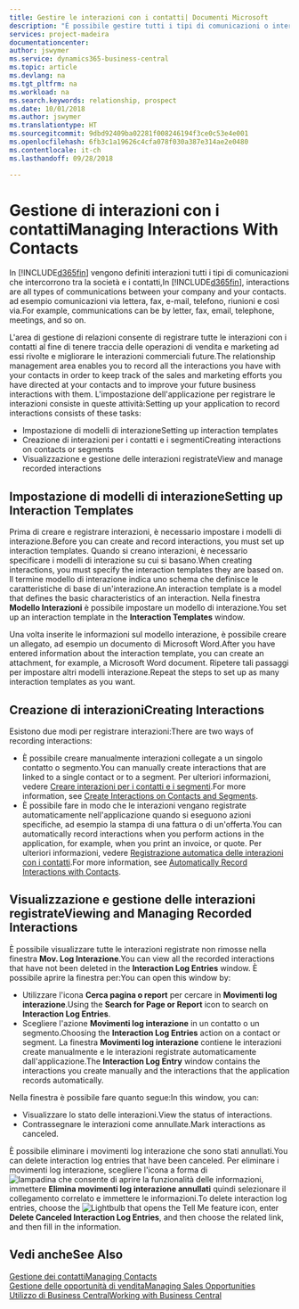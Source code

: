 ```yaml
---
title: Gestire le interazioni con i contatti| Documenti Microsoft
description: "È possibile gestire tutti i tipi di comunicazioni o interazioni che intercorrono tra la società e i contatti, ad esempio comunicazioni via lettera, fax, e-mail, telefono, riunioni e così via."
services: project-madeira
documentationcenter: 
author: jswymer
ms.service: dynamics365-business-central
ms.topic: article
ms.devlang: na
ms.tgt_pltfrm: na
ms.workload: na
ms.search.keywords: relationship, prospect
ms.date: 10/01/2018
ms.author: jswymer
ms.translationtype: HT
ms.sourcegitcommit: 9dbd92409ba02281f008246194f3ce0c53e4e001
ms.openlocfilehash: 6fb3c1a19626c4cfa078f030a387e314ae2e0480
ms.contentlocale: it-ch
ms.lasthandoff: 09/28/2018

---
```

# <a name="managing-interactions-with-contacts"></a><span data-ttu-id="32948-103">Gestione di interazioni con i contatti</span><span class="sxs-lookup"><span data-stu-id="32948-103">Managing Interactions With Contacts</span></span>
<span data-ttu-id="32948-104">In [!INCLUDE[d365fin](includes/d365fin_md.md)] vengono definiti interazioni tutti i tipi di comunicazioni che intercorrono tra la società e i contatti,</span><span class="sxs-lookup"><span data-stu-id="32948-104">In [!INCLUDE[d365fin](includes/d365fin_md.md)], interactions are all types of communications between your company and your contacts.</span></span> <span data-ttu-id="32948-105">ad esempio comunicazioni via lettera, fax, e-mail, telefono, riunioni e così via.</span><span class="sxs-lookup"><span data-stu-id="32948-105">For example, communications can be by letter, fax, email, telephone, meetings, and so on.</span></span>

<span data-ttu-id="32948-106">L'area di gestione di relazioni consente di registrare tutte le interazioni con i contatti al fine di tenere traccia delle operazioni di vendita e marketing ad essi rivolte e migliorare le interazioni commerciali future.</span><span class="sxs-lookup"><span data-stu-id="32948-106">The relationship management area enables you to record all the interactions you have with your contacts in order to keep track of the sales and marketing efforts you have directed at your contacts and to improve your future business interactions with them.</span></span> <span data-ttu-id="32948-107">L'impostazione dell'applicazione per registrare le interazioni consiste in queste attività:</span><span class="sxs-lookup"><span data-stu-id="32948-107">Setting up your application to record interactions consists of these tasks:</span></span>

* <span data-ttu-id="32948-108">Impostazione di modelli di interazione</span><span class="sxs-lookup"><span data-stu-id="32948-108">Setting up interaction templates</span></span>  
* <span data-ttu-id="32948-109">Creazione di interazioni per i contatti e i segmenti</span><span class="sxs-lookup"><span data-stu-id="32948-109">Creating interactions on contacts or segments</span></span>  
* <span data-ttu-id="32948-110">Visualizzazione e gestione delle interazioni registrate</span><span class="sxs-lookup"><span data-stu-id="32948-110">View and manage recorded interactions</span></span>  

##  <a name="setting-up-interaction-templates"></a><span data-ttu-id="32948-111">Impostazione di modelli di interazione</span><span class="sxs-lookup"><span data-stu-id="32948-111">Setting up Interaction Templates</span></span>
<span data-ttu-id="32948-112">Prima di creare e registrare interazioni, è necessario impostare i modelli di interazione.</span><span class="sxs-lookup"><span data-stu-id="32948-112">Before you can create and record interactions, you must set up interaction templates.</span></span> <span data-ttu-id="32948-113">Quando si creano interazioni, è necessario specificare i modelli di interazione su cui si basano.</span><span class="sxs-lookup"><span data-stu-id="32948-113">When creating interactions, you must specify the interaction templates they are based on.</span></span> <span data-ttu-id="32948-114">Il termine modello di interazione indica uno schema che definisce le caratteristiche di base di un'interazione.</span><span class="sxs-lookup"><span data-stu-id="32948-114">An interaction template is a model that defines the basic characteristics of an interaction.</span></span>
<span data-ttu-id="32948-115">Nella finestra **Modello Interazioni** è possibile impostare un modello di interazione.</span><span class="sxs-lookup"><span data-stu-id="32948-115">You set up an interaction template in the **Interaction Templates** window.</span></span>

<span data-ttu-id="32948-116">Una volta inserite le informazioni sul modello interazione, è possibile creare un allegato, ad esempio un documento di Microsoft Word.</span><span class="sxs-lookup"><span data-stu-id="32948-116">After you have entered information about the interaction template, you can create an attachment, for example, a Microsoft Word document.</span></span> <span data-ttu-id="32948-117">Ripetere tali passaggi per impostare altri modelli interazione.</span><span class="sxs-lookup"><span data-stu-id="32948-117">Repeat the steps to set up as many interaction templates as you want.</span></span>  

## <a name="creating-interactions"></a><span data-ttu-id="32948-118">Creazione di interazioni</span><span class="sxs-lookup"><span data-stu-id="32948-118">Creating Interactions</span></span>
<span data-ttu-id="32948-119">Esistono due modi per registrare interazioni:</span><span class="sxs-lookup"><span data-stu-id="32948-119">There are two ways of recording interactions:</span></span>

* <span data-ttu-id="32948-120">È possibile creare manualmente interazioni collegate a un singolo contatto o segmento.</span><span class="sxs-lookup"><span data-stu-id="32948-120">You can manually create interactions that are linked to a single contact or to a segment.</span></span> <span data-ttu-id="32948-121">Per ulteriori informazioni, vedere [Creare interazioni per i contatti e i segmenti](marketing-how-create-interactions.md).</span><span class="sxs-lookup"><span data-stu-id="32948-121">For more information, see [Create Interactions on Contacts and Segments](marketing-how-create-interactions.md).</span></span>  
* <span data-ttu-id="32948-122">È possibile fare in modo che le interazioni vengano registrate automaticamente nell'applicazione quando si eseguono azioni specifiche, ad esempio la stampa di una fattura o di un'offerta.</span><span class="sxs-lookup"><span data-stu-id="32948-122">You can automatically record interactions when you perform actions in the application, for example, when you print an invoice, or quote.</span></span> <span data-ttu-id="32948-123">Per ulteriori informazioni, vedere [Registrazione automatica delle interazioni con i contatti](marketing-auto-record-interactions.md).</span><span class="sxs-lookup"><span data-stu-id="32948-123">For more information, see [Automatically Record Interactions with Contacts](marketing-auto-record-interactions.md).</span></span>

## <a name="viewing-and-managing-recorded-interactions"></a><span data-ttu-id="32948-124">Visualizzazione e gestione delle interazioni registrate</span><span class="sxs-lookup"><span data-stu-id="32948-124">Viewing and Managing Recorded Interactions</span></span>
<span data-ttu-id="32948-125">È possibile visualizzare tutte le interazioni registrate non rimosse nella finestra **Mov. Log Interazione**.</span><span class="sxs-lookup"><span data-stu-id="32948-125">You can view all the recorded interactions that have not been deleted in the **Interaction Log Entries** window.</span></span> <span data-ttu-id="32948-126">È possibile aprire la finestra per:</span><span class="sxs-lookup"><span data-stu-id="32948-126">You can open this window by:</span></span>

* <span data-ttu-id="32948-127">Utilizzare l'icona **Cerca pagina o report** per cercare in **Movimenti log interazione**.</span><span class="sxs-lookup"><span data-stu-id="32948-127">Using the **Search for Page or Report** icon to search on **Interaction Log Entries**.</span></span>
* <span data-ttu-id="32948-128">Scegliere l'azione **Movimenti log interazione** in un contatto o un segmento.</span><span class="sxs-lookup"><span data-stu-id="32948-128">Choosing the **Interaction Log Entries** action on a contact or segment.</span></span>
  <span data-ttu-id="32948-129">La finestra **Movimenti log interazione** contiene le interazioni create manualmente e le interazioni registrate automaticamente dall'applicazione.</span><span class="sxs-lookup"><span data-stu-id="32948-129">The **Interaction Log Entry** window contains the interactions you create manually and the interactions that the application records automatically.</span></span>

<span data-ttu-id="32948-130">Nella finestra è possibile fare quanto segue:</span><span class="sxs-lookup"><span data-stu-id="32948-130">In this window, you can:</span></span>

* <span data-ttu-id="32948-131">Visualizzare lo stato delle interazioni.</span><span class="sxs-lookup"><span data-stu-id="32948-131">View the status of interactions.</span></span>
* <span data-ttu-id="32948-132">Contrassegnare le interazioni come annullate.</span><span class="sxs-lookup"><span data-stu-id="32948-132">Mark interactions as canceled.</span></span>

<span data-ttu-id="32948-133">È possibile eliminare i movimenti log interazione che sono stati annullati.</span><span class="sxs-lookup"><span data-stu-id="32948-133">You can delete interaction log entries that have been canceled.</span></span> <span data-ttu-id="32948-134">Per eliminare i movimenti log interazione, scegliere l'icona a forma di ![lampadina che consente di aprire la funzionalità delle informazioni](media/ui-search/search_small.png "Informazioni sull'operazione che si desidera eseguire"), immettere **Elimina movimenti log interazione annullati** quindi selezionare il collegamento correlato e immettere le informazioni.</span><span class="sxs-lookup"><span data-stu-id="32948-134">To delete interaction log entries, choose the ![Lightbulb that opens the Tell Me feature](media/ui-search/search_small.png "Tell me what you want to do") icon, enter **Delete Canceled Interaction Log Entries**, and then choose the related link, and then fill in the information.</span></span>

## <a name="see-also"></a><span data-ttu-id="32948-135">Vedi anche</span><span class="sxs-lookup"><span data-stu-id="32948-135">See Also</span></span>
[<span data-ttu-id="32948-136">Gestione dei contatti</span><span class="sxs-lookup"><span data-stu-id="32948-136">Managing Contacts</span></span>](marketing-contacts.md)  
[<span data-ttu-id="32948-137">Gestione delle opportunità di vendita</span><span class="sxs-lookup"><span data-stu-id="32948-137">Managing Sales Opportunities</span></span>](marketing-manage-sales-opportunities.md)  
[<span data-ttu-id="32948-138">Utilizzo di Business Central</span><span class="sxs-lookup"><span data-stu-id="32948-138">Working with Business Central</span></span>](ui-work-product.md)  

